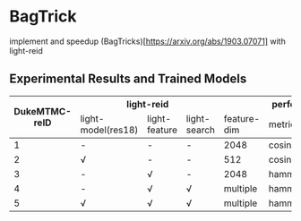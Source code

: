 # BagTrick

implement and speedup (BagTricks)[https://arxiv.org/abs/1903.07071] with light-reid

## Experimental Results and Trained Models

<table><thead><tr><th rowspan="2">DukeMTMC-reID</th><th colspan="3">light-reid</th><th colspan="4">performance</th><th colspan="2">time(on a TITAN XP)</th></tr><tr><td>light-model(res18)</td><td>light-feature</td><td>light-search</td><td>feature-dim</td><td>metric</td><td>rank-1</td><td>mAP</td><td>inference/batch(64)</td><td>search/query</td></tr></thead><tbody><tr><td>1</td><td>-</td><td>-</td><td>-</td><td>2048</td><td>cosine</td><td>0.869</td><td>0.772</td><td>0.01516s</td><td>174.6ms</td></tr><tr><td>2</td><td>√</td><td>-</td><td>-</td><td>512</td><td>cosine</td><td>0.866</td><td>0.751</td><td>0.00839s</td><td>44.3ms</td></tr><tr><td>3</td><td>-</td><td>√</td><td>-</td><td>2048</td><td>hamming</td><td>0.872</td><td>0.767</td><td>0.01654s</td><td>24.6ms</td></tr><tr><td>4</td><td>-</td><td>√</td><td>√</td><td>multiple</td><td>hamming</td><td></td><td></td><td>0.01161s</td><td>12.1ms</td></tr><tr><td>5</td><td>√</td><td>√</td><td>√</td><td>multiple</td><td>hamming</td><td></td><td></td><td></td><td></td></tr></tbody></table>
